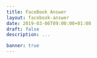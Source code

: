 ```yaml
---
title: FaceBook Answer
layout: facebook-answer
date: 2019-03-06T09:00:00+01:00
draft: false
description: ...

banner: true
---
```

